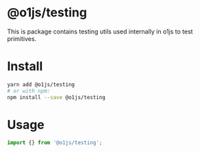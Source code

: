# @o1js/testing

This is package contains testing utils used internally in o1js to test primitives.

# Install

```bash
yarn add @o1js/testing
# or with npm:
npm install --save @o1js/testing
```

# Usage

```js
import {} from '@o1js/testing';

```
